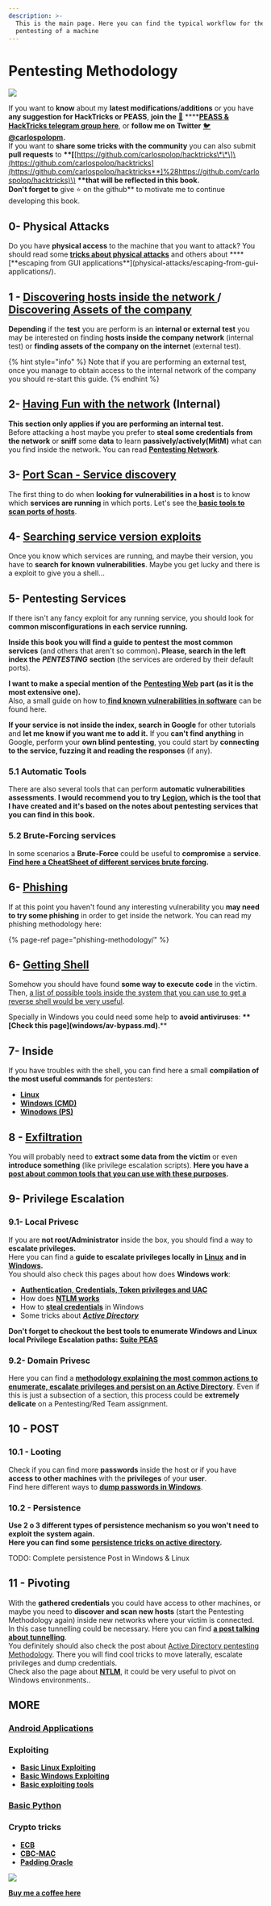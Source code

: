 ```yaml
---
description: >-
  This is the main page. Here you can find the typical workflow for the
  pentesting of a machine
---
```


# Pentesting Methodology

![](.gitbook/assets/portada-2.png)

If you want to **know** about my **latest modifications**/**additions** or you have **any suggestion for HackTricks or PEASS**, **join the** [**💬**](https://emojipedia.org/speech-balloon/) ****[**PEASS & HackTricks telegram group here**](https://t.me/peass), or **follow me on Twitter** [🐦](https://emojipedia.org/bird/)[**@carlospolopm**](https://twitter.com/carlospolopm)**.**  
If you want to **share some tricks with the community** you can also submit **pull requests** to **\*\*\[**[https://github.com/carlospolop/hacktricks\*\*\]\(https://github.com/carlospolop/hacktricks](https://github.com/carlospolop/hacktricks**]%28https://github.com/carlospolop/hacktricks)\) **\*\*that will be reflected in this book.  
Don't forget to** give ⭐ on the github\*\* to motivate me to continue developing this book.

## 0- Physical Attacks

Do you have **physical access** to the machine that you want to attack? You should read some [**tricks about physical attacks**](physical-attacks/physical-attacks.md) and others about **\*\*\[**escaping from GUI applications\*\*\]\(physical-attacks/escaping-from-gui-applications/\).

## 1 - [Discovering hosts inside the network ](pentesting/pentesting-network/#discovering-hosts)/ [Discovering Assets of the company](external-recon-methodology.md)

**Depending** if the **test** you are perform is an **internal or external test** you may be interested on finding **hosts inside the company network** \(internal test\) or **finding assets of the company on the internet** \(external test\).

{% hint style="info" %}
Note that if you are performing an external test, once you manage to obtain access to the internal network of the company you should re-start this guide.
{% endhint %}

## **2-** [**Having Fun with the network**](pentesting/pentesting-network/) **\(Internal\)**

**This section only applies if you are performing an internal test.**  
Before attacking a host maybe you prefer to **steal some credentials** **from the network** or **sniff** some **data** to learn **passively/actively\(MitM\)** what can you find inside the network. You can read [**Pentesting Network**](pentesting/pentesting-network/#sniffing).

## 3- [Port Scan - Service discovery](pentesting/pentesting-network/#scanning-hosts)

The first thing to do when **looking for vulnerabilities in a host** is to know which **services are running** in which ports. Let's see the[ **basic tools to scan ports of hosts**](pentesting/pentesting-network/#scanning-hosts).

## **4-** [Searching service version exploits](search-exploits.md)

Once you know which services are running, and maybe their version, you have to **search for known vulnerabilities**. Maybe you get lucky and there is a exploit to give you a shell...

## **5-** Pentesting Services

If there isn't any fancy exploit for any running service, you should look for **common misconfigurations in each service running.**

**Inside this book you will find a guide to pentest the most common services** \(and others that aren't so common\)**. Please, search in the left index the** _**PENTESTING**_ **section** \(the services are ordered by their default ports\).

**I want to make a special mention of the** [**Pentesting Web**](pentesting/pentesting-web/) **part \(as it is the most extensive one\).**  
Also, a small guide on how to[ **find known vulnerabilities in software**](search-exploits.md) can be found here.

**If your service is not inside the index, search in Google** for other tutorials and **let me know if you want me to add it.** If you **can't find anything** in Google, perform your **own blind pentesting**, you could start by **connecting to the service, fuzzing it and reading the responses** \(if any\).

### 5.1 Automatic Tools

There are also several tools that can perform **automatic vulnerabilities assessments**. **I would recommend you to try** [**Legion**](https://github.com/carlospolop/legion)**, which is the tool that I have created and it's based on the notes about pentesting services that you can find in this book.**

### **5.2 Brute-Forcing services**

In some scenarios a **Brute-Force** could be useful to **compromise** a **service**. [**Find here a CheatSheet of different services brute forcing**](brute-force.md)**.**

## 6- [Phishing](phishing-methodology/)

If at this point you haven't found any interesting vulnerability you **may need to try some phishing** in order to get inside the network. You can read my phishing methodology here:

{% page-ref page="phishing-methodology/" %}

## **6-** [**Getting Shell**](shells/shells/)

Somehow you should have found **some way to execute code** in the victim. Then, [a list of possible tools inside the system that you can use to get a reverse shell would be very useful](shells/shells/).

Specially in Windows you could need some help to **avoid antiviruses**: **\*\*\[**Check this page**\]\(windows/av-bypass.md\)**.\*\*

## 7- Inside

If you have troubles with the shell, you can find here a small **compilation of the most useful commands** for pentesters:

* [**Linux**](linux-unix/useful-linux-commands/)
* [**Windows \(CMD\)**](windows/basic-cmd-for-pentesters.md)
* [**Winodows \(PS\)**](windows/basic-powershell-for-pentesters/)

## **8 -** [**Exfiltration**](exfiltration.md)

You will probably need to **extract some data from the victim** or even **introduce something** \(like privilege escalation scripts\). **Here you have a** [**post about common tools that you can use with these purposes**](exfiltration.md)**.**

## **9- Privilege Escalation**

### **9.1- Local Privesc**

If you are **not root/Administrator** inside the box, you should find a way to **escalate privileges.**  
Here you can find a **guide to escalate privileges locally in** [**Linux**](linux-unix/privilege-escalation/) **and in** [**Windows**](windows/windows-local-privilege-escalation/)**.**  
You should also check this pages about how does **Windows work**:

* [**Authentication, Credentials, Token privileges and UAC**](windows/authentication-credentials-uac-and-efs.md)
* How does [**NTLM works**](windows/ntlm/)
* How to [**steal credentials**](windows/stealing-credentials/) in Windows
* Some tricks about [_**Active Directory**_](windows/active-directory-methodology/)

**Don't forget to checkout the best tools to enumerate Windows and Linux local Privilege Escalation paths:** [**Suite PEAS**](https://github.com/carlospolop/privilege-escalation-awesome-scripts-suite)

### **9.2- Domain Privesc**

Here you can find a [**methodology explaining the most common actions to enumerate, escalate privileges and persist on an Active Directory**](windows/active-directory-methodology/). Even if this is just a subsection of a section, this process could be **extremely delicate** on a Pentesting/Red Team assignment.

## 10 - POST

### **10**.1 - Looting

Check if you can find more **passwords** inside the host or if you have **access to other machines** with the **privileges** of your **user**.  
Find here different ways to [**dump passwords in Windows**](windows/stealing-credentials/).

### 10.2 - Persistence

**Use 2 o 3 different types of persistence mechanism so you won't need to exploit the system again.  
Here you can find some** [**persistence tricks on active directory**](windows/active-directory-methodology/#persistence)**.**

TODO: Complete persistence Post in Windows & Linux

## 11 - Pivoting

With the **gathered credentials** you could have access to other machines, or maybe you need to **discover and scan new hosts** \(start the Pentesting Methodology again\) inside new networks where your victim is connected.  
In this case tunnelling could be necessary. Here you can find [**a post talking about tunnelling**](tunneling-and-port-forwarding.md).  
You definitely should also check the post about [Active Directory pentesting Methodology](windows/active-directory-methodology/). There you will find cool tricks to move laterally, escalate privileges and dump credentials.  
Check also the page about [**NTLM**](windows/ntlm/), it could be very useful to pivot on Windows environments..

## MORE

### [Android Applications](mobile-apps-pentesting/android-app-pentesting/)

### **Exploiting**

* [**Basic Linux Exploiting**](exploiting/linux-exploiting-basic-esp/)
* [**Basic Windows Exploiting**](exploiting/windows-exploiting-basic-guide-oscp-lvl.md)
* [**Basic exploiting tools**](exploiting/tools/)

### [**Basic Python**](misc/basic-python/)

### **Crypto tricks**

* [**ECB**](crypto/electronic-code-book-ecb.md)
* [**CBC-MAC**](crypto/cipher-block-chaining-cbc-mac-priv.md)
* [**Padding Oracle**](crypto/padding-oracle-priv.md)

![](.gitbook/assets/68747470733a2f2f7777772e6275796d6561636f666665652e636f6d2f6173736574732f696d672f637573746f6d5f696d616765732f6f72616e67655f696d672e706e67%20%286%29%20%284%29.png)

​[**Buy me a coffee here**](https://www.buymeacoffee.com/carlospolop)

